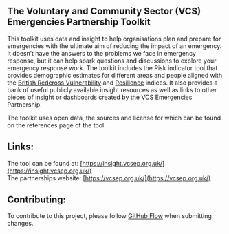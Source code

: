 ## The Voluntary and Community Sector (VCS) Emergencies Partnership Toolkit 

This toolkit uses data and insight to help organisations plan and prepare for emergencies with the ultimate aim of reducing the impact of an emergency. It doesn’t have the answers to the problems we face in emergency response, but it can help spark questions and discussions to explore your emergency response work. The toolkit includes the Risk indicator tool that provides demographic estimates for different areas and people aligned with the [British Redcross Vulnerability](https://github.com/britishredcrosssociety/covid-19-vulnerability) and [Resilience](https://github.com/britishredcrosssociety/resilience-index) indices. It also provides a bank of useful publicly available insight resources as well as links to other pieces of insight or dashboards created by the VCS Emergencies Partnership. 

The toolkit uses open data, the sources and license for which can be found on the references page of the tool.


## Links:

The tool can be found at: [https://insight.vcsep.org.uk/](https://insight.vcsep.org.uk/) \
The partnerships website: [https://vcsep.org.uk/](https://vcsep.org.uk/)


## Contributing: 

To contribute to this project, please follow [GitHub Flow](https://githubflow.github.io/) when submitting changes.

